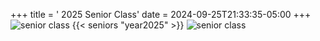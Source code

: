 +++
title = ' 2025 Senior Class'
date = 2024-09-25T21:33:35-05:00
+++
![senior class](/img/2025seniors/2025seniors.jpg)
{{< seniors "year2025" >}}
![senior class](/img/2025seniors/2025seniors2.jpg)